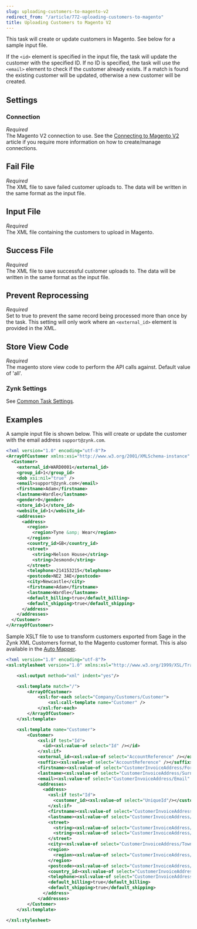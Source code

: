 ```yaml
---
slug: uploading-customers-to-magento-v2
redirect_from: "/article/772-uploading-customers-to-magento"
title: Uploading Customers to Magento V2
---
```

This task will create or update customers in Magento. See below for a sample input file.

If the `<id>` element is specified in the input file, the task will update the customer with the specified ID. If no ID is specified, the task will use the `<email>` element to check if the customer already exists. If a match is found the existing customer will be updated, otherwise a new customer will be created.

## Settings
### Connection
_Required_  
The Magento V2 connection to use. See the [Connecting to Magento V2](connecting-to-magento-v2) article if you require more information on how to create/manage connections.

## Fail File
_Required_  
The XML file to save failed customer uploads to. The data will be written in the same format as the input file.

## Input File
_Required_  
The XML file containing the customers to upload in Magento.

## Success File
_Required_  
The XML file to save successful customer uploads to. The data will be written in the same format as the input file.

## Prevent Reprocessing
_Required_  
Set to true to prevent the same record being processed more than once by the task. This setting will only work where an `<external_id>` element is provided in the XML.

## Store View Code
_Required_  
The magento store view code to perform the API calls against. Default value of 'all'.

### Zynk Settings
See [Common Task Settings](common-task-settings).

## Examples
A sample input file is shown below. This will create or update the customer with the email address `support@zynk.com`.
```xml
<?xml version="1.0" encoding="utf-8"?>
<ArrayOfCustomer xmlns:xsi="http://www.w3.org/2001/XMLSchema-instance" xmlns:xsd="http://www.w3.org/2001/XMLSchema">
  <Customer>
    <external_id>WARD0001</external_id>
    <group_id>1</group_id>
    <dob xsi:nil="true" />
    <email>support@zynk.com</email>
    <firstname>Adam</firstname>
    <lastname>Wardle</lastname>
    <gender>0</gender>
    <store_id>1</store_id>
    <website_id>1</website_id>
    <addresses>
      <address>
        <region>
          <region>Tyne &amp; Wear</region>
        </region>
        <country_id>GB</country_id>
        <street>
          <string>Nelson House</string>
          <string>Jesmond</string>
        </street>
        <telephone>214153215</telephone>
        <postcode>NE2 3AE</postcode>
        <city>Newcastle</city>
        <firstname>Adam</firstname>
        <lastname>Wardle</lastname>
        <default_billing>true</default_billing>
        <default_shipping>true</default_shipping>
      </address>
    </addresses>
  </Customer>
</ArrayOfCustomer>
```

Sample XSLT file to use to transform customers exported from Sage in the Zynk XML Customers format, to the Magento customer format. This is also available in the [Auto Mapper](auto-mapper).
```xml
<?xml version="1.0" encoding="utf-8"?>
<xsl:stylesheet version="1.0" xmlns:xsl="http://www.w3.org/1999/XSL/Transform" xmlns:xsi="http://www.w3.org/2001/XMLSchema-instance">

    <xsl:output method="xml" indent="yes"/>

    <xsl:template match="/">
        <ArrayOfCustomer>
            <xsl:for-each select="Company/Customers/Customer">
                <xsl:call-template name="Customer" />
            </xsl:for-each>
        </ArrayOfCustomer>
    </xsl:template>

    <xsl:template name="Customer">
        <Customer>
            <xsl:if test="Id">
              <id><xsl:value-of select="Id" /></id>
            </xsl:if>
            <external_id><xsl:value-of select="AccountReference" /></external_id>
            <suffix><xsl:value-of select="AccountReference" /></suffix>
            <firstname><xsl:value-of select="CustomerInvoiceAddress/Forename" /></firstname>
            <lastname><xsl:value-of select="CustomerInvoiceAddress/Surname" /></lastname>
            <email><xsl:value-of select="CustomerInvoiceAddress/Email" /></email>
            <addresses>
              <address>
                <xsl:if test="Id">
                  <customer_id><xsl:value-of select="UniqueId"/></customer_id>
                </xsl:if>
                <firstname><xsl:value-of select="CustomerInvoiceAddress/Forename" /></firstname>
                <lastname><xsl:value-of select="CustomerInvoiceAddress/Surname" /></lastname>
                <street>
                  <string><xsl:value-of select="CustomerInvoiceAddress/Address1"/></string>
                  <string><xsl:value-of select="CustomerInvoiceAddress/Address2"/></string>
                </street>
                <city><xsl:value-of select="CustomerInvoiceAddress/Town" /></city>
                <region>
                  <region><xsl:value-of select="CustomerInvoiceAddress/County" /></region>
                </region>    
                <postcode><xsl:value-of select="CustomerInvoiceAddress/Postcode" /></postcode>
                <country_id><xsl:value-of select="CustomerInvoiceAddress/Country" /></country_id>
                <telephone><xsl:value-of select="CustomerInvoiceAddress/Telephone" /></telephone>
                <default_billing>true</default_billing>
                <default_shipping>true</default_shipping>
              </address>
            </addresses>
        </Customer>
    </xsl:template>

</xsl:stylesheet>
```
